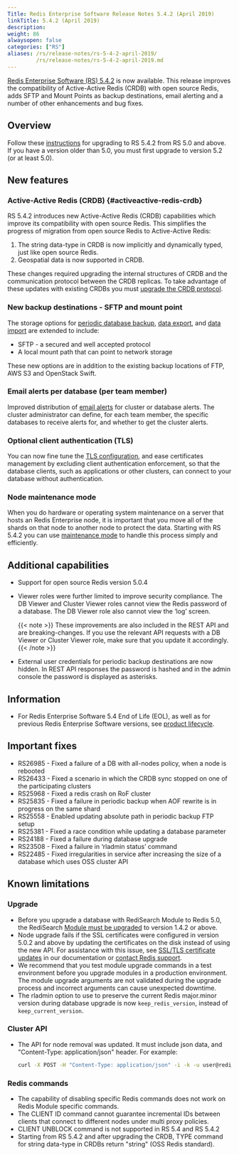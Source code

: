 ```yaml
---
Title: Redis Enterprise Software Release Notes 5.4.2 (April 2019)
linkTitle: 5.4.2 (April 2019)
description:
weight: 86
alwaysopen: false
categories: ["RS"]
aliases: /rs/release-notes/rs-5-4-2-april-2019/
         /rs/release-notes/rs-5-4-2-april-2019.md
---
```

[Redis Enterprise Software (RS) 5.4.2](https://redislabs.com/redis-enterprise/software/downloads/#downloads) is now available.
This release improves the compatibility of Active-Active Redis (CRDB) with open source Redis, adds SFTP and Mount Points as backup destinations, email alerting and a number of other enhancements and bug fixes.

## Overview

Follow these [instructions](https://docs.redis.com/latest/rs/installing-upgrading/upgrading/) for upgrading to RS 5.4.2 from RS 5.0 and above.
If you have a version older than 5.0, you must first upgrade to version 5.2 (or at least 5.0).

## New features

### Active-Active Redis (CRDB) {#activeactive-redis-crdb}

RS 5.4.2 introduces new Active-Active Redis (CRDB) capabilities which improve its compatibility with open source Redis.
This simplifies the progress of migration from open source Redis to Active-Active Redis:

1. The string data-type in CRDB is now implicitly and dynamically typed, just like open source Redis.
1. Geospatial data is now supported in CRDB.

These changes required upgrading the internal structures of CRDB and the communication protocol between the CRDB replicas.
To take advantage of these updates with existing CRDBs you must [upgrade the CRDB protocol](https://docs.redis.com/latest/rs/installing-upgrading/upgrading#upgrading-crdbs/).

### New backup destinations - SFTP and mount point

The storage options for [periodic database backup](https://docs.redis.com/latest/rs/databases/import-export/database-backup/), [data export](https://docs.redis.com/latest/rs/databases/import-export/export-data.md), and [data import](https://docs.redis.com/latest/rs/databases/import-export/import-data/) are extended to include:

- SFTP - a secured and well accepted protocol
- A local mount path that can point to network storage

These new options are in addition to the existing backup locations of FTP, AWS S3 and OpenStack Swift.

### Email alerts per database (per team member)

Improved distribution of [email alerts](https://docs.redis.com/latest/rs/administering/designing-production/access-control/) for cluster or database alerts.
The cluster administrator can define, for each team member, the specific databases to receive alerts for, and whether to get the cluster alerts.

### Optional client authentication (TLS)

You can now fine tune the [TLS configuration](https://docs.redis.com/latest/rs/security/tls-ssl), and ease certificates management by excluding client authentication enforcement,
so that the database clients, such as applications or other clusters, can connect to your database without authentication.

### Node maintenance mode

When you do hardware or operating system maintenance on a server that hosts an Redis Enterprise node,
it is important that you move all of the shards on that node to another node to protect the data.
Starting with RS 5.4.2 you can use [maintenance mode](https://docs.redis.com/latest/rs/clusters/maintenance-mode) to handle this process simply and efficiently.

## Additional capabilities

- Support for open source Redis version 5.0.4
- Viewer roles were further limited to improve security compliance. The DB Viewer and Cluster Viewer roles cannot view the Redis password of a database. The DB Viewer role also cannot view the ‘log’ screen.

    {{< note >}}
These improvements are also included in the REST API and are breaking-changes.
If you use the relevant API requests with a DB Viewer or Cluster Viewer role, make sure that you update it accordingly.
    {{< /note >}}

- External user credentials for periodic backup destinations are now hidden.
    In REST API responses the password is hashed and in the admin console the password is displayed as asterisks.

## Information

- For Redis Enterprise Software 5.4 End of Life (EOL), as well as for previous Redis Enterprise Software versions, see [product lifecycle](https://docs.redis.com/latest/rs/installing-upgrading/product-lifecycle/).

## Important fixes

- RS26985 - Fixed a failure of a DB with all-nodes policy, when a node is rebooted
- RS26433 - Fixed a scenario in which the CRDB sync stopped on one of the participating clusters
- RS25968 - Fixed a redis crash on RoF cluster
- RS25835 - Fixed a failure in periodic backup when AOF rewrite is in progress on the same shard
- RS25558 - Enabled updating absolute path in periodic backup FTP setup
- RS25381 - Fixed a race condition while updating a database parameter
- RS24188 - Fixed a failure during database upgrade
- RS23508 - Fixed a failure in ‘rladmin status’ command
- RS22485 - Fixed irregularities in service after increasing the size of a database which uses OSS cluster API

## Known limitations

### Upgrade

- Before you upgrade a database with RediSearch Module to Redis 5.0,
    the RediSearch [Module must be upgraded](https://docs.redis.com/latest/modules/install/upgrade-module/) to version 1.4.2 or above.
- Node upgrade fails if the SSL certificates were configured in version 5.0.2 and above by updating the certificates on the disk instead of using the new API.
    For assistance with this issue, see [SSL/TLS certificate updates](https://docs.redis.com/latest/rs/administering/cluster-operations/updating-certificates) in our documentation or [contact Redis support](https://redislabs.com/company/support/).
- We recommend that you test module upgrade commands in a test environment before you upgrade modules in a production environment.
    The module upgrade arguments are not validated during the upgrade process and incorrect arguments can cause unexpected downtime.
- The rladmin option to use to preserve the current Redis major.minor version during database upgrade is now `keep_redis_version`, instead of `keep_current_version`.

### Cluster API

- The API for node removal was updated. It must include json data, and "Content-Type: application/json" header. For example:

    ```sh
    curl -X POST -H "Content-Type: application/json" -i -k -u user@redislabs.com:passsword https://localhost:9443/v1/nodes/3/actions/remove --data "{}"
    ```

### Redis commands

- The capability of disabling specific Redis commands does not work on Redis Module specific commands.
- The CLIENT ID command cannot guarantee incremental IDs between clients that connect to different nodes under multi proxy policies.
- CLIENT UNBLOCK command is not supported in RS 5.4 and RS 5.4.2
- Starting from RS 5.4.2 and after upgrading the CRDB, TYPE command for string data-type in CRDBs return "string" (OSS Redis standard).
